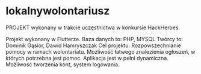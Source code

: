 # lokalnywolontariusz

PROJEKT wykonany w trakcie uczęstnictwa w konkursie HackHeroes.

Projekt wykonany w Flutterze.
Baza danych to: PHP, MYSQL
Twórcy to: Dominik Gąsior, Dawid Hamryszczak
Cel projektu: Rozpowszechnianie pomocy w ramach wolontariatu. Możliwość łatwego znalezienia ogłoszeń, w których potrzebna jest pomoc. 
Aplikacja jest w pełni dynamiczna. Możliwość tworzenia kont, system logowania. 
